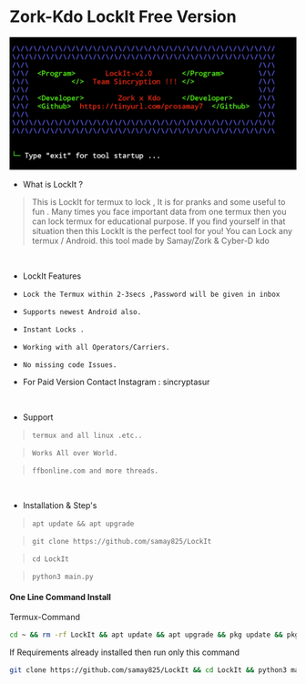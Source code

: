 # Zork-Kdo LockIt Free Version 
<img src="LockIt.png"><br>




- What is LockIt  ?
> This is LockIt for termux to lock , It is for pranks and some useful to fun .
> Many times you face important data from one termux then you can lock termux for educational purpose.
> If you find yourself in that situation then this LockIt is the perfect tool for you!
> You can Lock any termux / Android.
> this tool made by Samay/Zork & Cyber-D kdo

<br>


- LockIt Features

* `Lock the Termux within 2-3secs ,Password will be given in inbox`

* `Supports newest Android also.`

* `Instant Locks .`

* `Working with all Operators/Carriers.`

* `No missing code Issues.`

*  For Paid Version Contact Instagram : sincryptasur 

<br>

- Support

> `termux and all linux .etc..`

> `Works All over World.`

> `ffbonline.com and more threads.`
 
 <br>

- Installation & Step's
 
> `apt update && apt upgrade`
 
> `git clone https://github.com/samay825/LockIt`
 
> `cd LockIt`  

> `python3 main.py`

#### One Line Command Install

Termux-Command
```bash
cd ~ && rm -rf LockIt && apt update && apt upgrade && pkg update && pkg upgrade && pkg install git && git clone https://github.com/samay825/LockIt && pkg install python && pkg install wget && cd LockIt && python3 main.py
```
If Requirements already installed then run only this command
```bash
git clone https://github.com/samay825/LockIt && cd LockIt && python3 main.py
```


